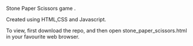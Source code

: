 Stone Paper Scissors game .

 Created using HTML,CSS and Javascript.

To view, first download the repo, and then open  stone_paper_scissors.html  in your favourite web browser.